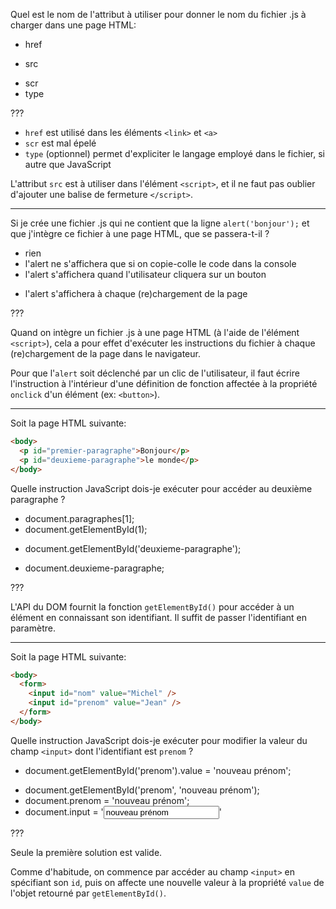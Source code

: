 Quel est le nom de l'attribut à utiliser pour donner le nom du fichier .js à charger dans une page HTML:

- href
* src
- scr
- type

???

 - `href` est utilisé dans les éléments `<link>` et `<a>`
 - `scr` est mal épelé
 - `type` (optionnel) permet d'expliciter le langage employé dans le fichier, si autre que JavaScript

L'attribut `src` est à utiliser dans l'élément `<script>`, et il ne faut pas oublier d'ajouter une balise de fermeture `</script>`.

---

Si je crée une fichier .js qui ne contient que la ligne `alert('bonjour');` et que j'intègre ce fichier à une page HTML, que se passera-t-il ?

- rien
- l'alert ne s'affichera que si on copie-colle le code dans la console
- l'alert s'affichera quand l'utilisateur cliquera sur un bouton
* l'alert s'affichera à chaque (re)chargement de la page

???

Quand on intègre un fichier .js à une page HTML (à l'aide de l'élément `<script>`), cela a pour effet d'exécuter les instructions du fichier à chaque (re)chargement de la page dans le navigateur.

Pour que l'`alert` soit déclenché par un clic de l'utilisateur, il faut écrire l'instruction à l'intérieur d'une définition de fonction affectée à la propriété `onclick` d'un élément (ex: `<button>`).

---

Soit la page HTML suivante:

```html
<body>
  <p id="premier-paragraphe">Bonjour</p>
  <p id="deuxieme-paragraphe">le monde</p>
</body>
```

Quelle instruction JavaScript dois-je exécuter pour accéder au deuxième paragraphe ?

- document.paragraphes[1];
- document.getElementById(1);
* document.getElementById('deuxieme-paragraphe');
- document.deuxieme-paragraphe;

???

L'API du DOM fournit la fonction `getElementById()` pour accéder à un élément en connaissant son identifiant. Il suffit de passer l'identifiant en paramètre.

---

Soit la page HTML suivante:

```html
<body>
  <form>
    <input id="nom" value="Michel" />
    <input id="prenom" value="Jean" />
  </form>
</body>
```

Quelle instruction JavaScript dois-je exécuter pour modifier la valeur du champ `<input>` dont l'identifiant est `prenom` ?

* document.getElementById('prenom').value = 'nouveau prénom';
- document.getElementById('prenom', 'nouveau prénom');
- document.prenom = 'nouveau prénom';
- document.input = '<input id="prenom" value="nouveau prénom" />'

???

Seule la première solution est valide.

Comme d'habitude, on commence par accéder au champ `<input>` en spécifiant son `id`, puis on affecte une nouvelle valeur à la propriété `value` de l'objet retourné par `getElementById()`.
